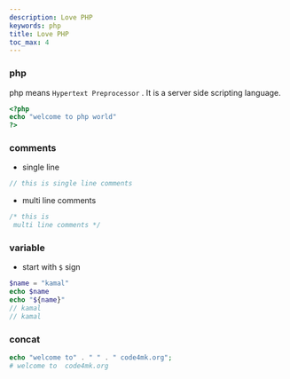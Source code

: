 ```yaml
---
description: Love PHP
keywords: php
title: Love PHP
toc_max: 4
---
```


### php

php means `Hypertext Preprocessor` . It is a server side scripting language.


```php
<?php
echo "welcome to php world"
?>
```
### comments

* single line

```php
// this is single line comments
```

* multi line comments

```php
/* this is
 multi line comments */
```

### variable

* start with `$` sign

```php
$name = "kamal"
echo $name
echo "${name}"
// kamal
// kamal
```

### concat

```php
echo "welcome to" . " " . " code4mk.org";
# welcome to  code4mk.org   
```
